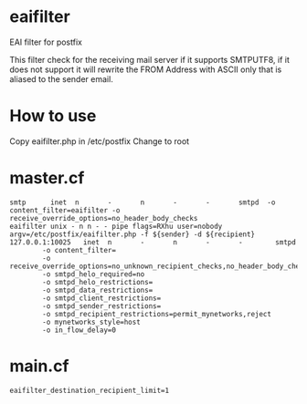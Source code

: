 # eaifilter
EAI filter for postfix 

This filter check for the receiving mail server if it supports SMTPUTF8, if it does not support it will rewrite the FROM Address with ASCII only that is aliased to the sender email.


# How to use

Copy eaifilter.php in /etc/postfix 
Change to root 


# master.cf

```
smtp      inet  n       -       n       -       -       smtpd  -o content_filter=eaifilter -o receive_override_options=no_header_body_checks
eaifilter unix - n n - - pipe flags=RXhu user=nobody argv=/etc/postfix/eaifilter.php -f ${sender} -d ${recipient}
127.0.0.1:10025   inet  n       -       n       -       -        smtpd
        -o content_filter=
        -o receive_override_options=no_unknown_recipient_checks,no_header_body_checks,no_milters
        -o smtpd_helo_required=no
        -o smtpd_helo_restrictions=
        -o smtpd_data_restrictions=
        -o smtpd_client_restrictions=
        -o smtpd_sender_restrictions=
        -o smtpd_recipient_restrictions=permit_mynetworks,reject
        -o mynetworks_style=host
        -o in_flow_delay=0
```

# main.cf

``` 
eaifilter_destination_recipient_limit=1
```

